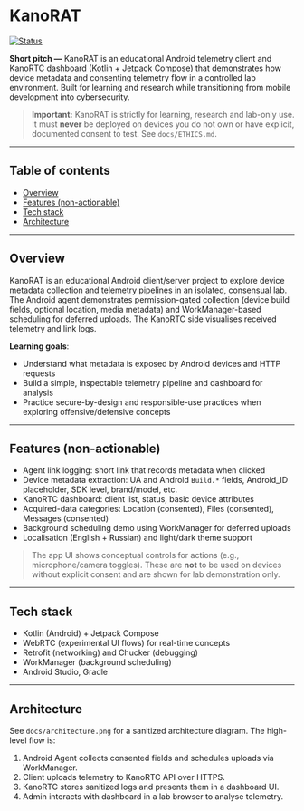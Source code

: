 
# KanoRAT

[![Status](https://img.shields.io/badge/status-lab--only-orange)](#ethics--safety)

**Short pitch —** KanoRAT is an educational Android telemetry client and KanoRTC dashboard (Kotlin + Jetpack Compose) that demonstrates how device metadata and consenting telemetry flow in a controlled lab environment. Built for learning and research while transitioning from mobile development into cybersecurity.

> **Important:** KanoRAT is strictly for learning, research and lab-only use. It must **never** be deployed on devices you do not own or have explicit, documented consent to test. See `docs/ETHICS.md`.

---

## Table of contents

* [Overview](#overview)
* [Features (non-actionable)](#features-non-actionable)
* [Tech stack](#tech-stack)
* [Architecture](#architecture)

---

## Overview

KanoRAT is an educational Android client/server project to explore device metadata collection and telemetry pipelines in an isolated, consensual lab. The Android agent demonstrates permission-gated collection (device build fields, optional location, media metadata) and WorkManager-based scheduling for deferred uploads. The KanoRTC side visualises received telemetry and link logs.

**Learning goals**:

* Understand what metadata is exposed by Android devices and HTTP requests
* Build a simple, inspectable telemetry pipeline and dashboard for analysis
* Practice secure-by-design and responsible-use practices when exploring offensive/defensive concepts

---

## Features (non-actionable)

* Agent link logging: short link that records metadata when clicked
* Device metadata extraction: UA and Android `Build.*` fields, Android\_ID placeholder, SDK level, brand/model, etc.
* KanoRTC dashboard: client list, status, basic device attributes
* Acquired-data categories: Location (consented), Files (consented), Messages (consented)
* Background scheduling demo using WorkManager for deferred uploads
* Localisation (English + Russian) and light/dark theme support

> The app UI shows conceptual controls for actions (e.g., microphone/camera toggles). These are **not** to be used on devices without explicit consent and are shown for lab demonstration only.

---

## Tech stack

* Kotlin (Android) + Jetpack Compose
* WebRTC (experimental UI flows) for real-time concepts
* Retrofit (networking) and Chucker (debugging)
* WorkManager (background scheduling)
* Android Studio, Gradle

---

## Architecture

See `docs/architecture.png` for a sanitized architecture diagram. The high-level flow is:

1. Android Agent collects consented fields and schedules uploads via WorkManager.
2. Client uploads telemetry to KanoRTC API over HTTPS.
3. KanoRTC stores sanitized logs and presents them in a dashboard UI.
4. Admin interacts with dashboard in a lab browser to analyse telemetry.

